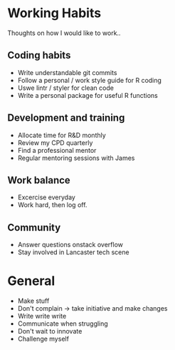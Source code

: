# Working Habits

Thoughts on how I would like to work..

## Coding habits

* Write understandable git commits
* Follow a personal / work style guide for R coding
* Uswe lintr / styler for clean code
* Write a personal package for useful R functions

## Development and training

* Allocate time for R&D monthly
* Review my CPD quarterly
* Find a professional mentor
* Regular mentoring sessions with James

## Work balance

* Excercise everyday
* Work hard, then log off.

## Community

* Answer questions onstack overflow
* Stay involved in Lancaster tech scene

# General

* Make stuff
* Don't complain -> take initiative and make changes
* Write write write
* Communicate when struggling 
* Don't wait to innovate
* Challenge myself


